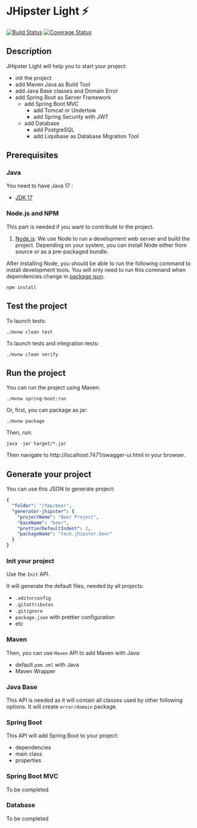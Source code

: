# JHipster Light ⚡

[![Build Status][github-actions-jhlight-image]][github-actions-url]
[![Coverage Status][codecov-image]][codecov-url]

## Description

JHipster Light will help you to start your project:

- init the project
- add Maven Java as Build Tool
- add Java Base classes and Domain Error
- add Spring Boot as Server Framework
  - add Spring Boot MVC
    - add Tomcat or Undertow
    - add Spring Security with JWT
  - add Database
    - add PostgreSQL
    - add Liquibase as Database Migration Tool

## Prerequisites

### Java

You need to have Java 17 :

- [JDK 17](https://openjdk.java.net/projects/jdk/17/)

### Node.js and NPM

This part is needed if you want to contribute to the project.

1. [Node.js](https://nodejs.org/): We use Node to run a development web server and build the project.
   Depending on your system, you can install Node either from source or as a pre-packaged bundle.

After installing Node, you should be able to run the following command to install development tools.
You will only need to run this command when dependencies change in [package.json](package.json).

```
npm install
```

## Test the project

To launch tests:

```
./mvnw clean test
```

To launch tests and integration tests:

```
./mvnw clean verify
```

## Run the project

You can run the project using Maven:

```
./mvnw spring-boot:run
```

Or, first, you can package as jar:

```
./mvnw package
```

Then, run:

```
java -jar target/*.jar
```

Then navigate to http://localhost:7471/swagger-ui.html in your browser.

## Generate your project

You can use this JSON to generate project:

<!-- prettier-ignore-start -->
```yaml
{
  "folder": "/tmp/beer",
  "generator-jhipster": {
    "projectName": "Beer Project",
    "baseName": "beer",
    "prettierDefaultIndent": 2,
    "packageName": "tech.jhipster.beer"
  }
}
```
<!-- prettier-ignore-end -->

### Init your project

Use the `Init` API.

It will generate the default files, needed by all projects:

- `.editorconfig`
- `.gitattributes`
- `.gitignore`
- `package.json` with prettier configuration
- etc

### Maven

Then, you can use `Maven` API to add Maven with Java:

- default `pom.xml` with Java
- Maven Wrapper

### Java Base

This API is needed as it will contain all classes used by other following options. It will create `error/domain` package.

### Spring Boot

This API will add Spring Boot to your project:

- dependencies
- main class
- properties

### Spring Boot MVC

To be completed

### Database

To be completed

[github-actions-jhlight-image]: https://github.com/pascalgrimaud/jhipster-light/workflows/build/badge.svg
[github-actions-url]: https://github.com/pascalgrimaud/jhipster-light/actions
[codecov-image]: https://codecov.io/gh/pascalgrimaud/jhipster-light/branch/main/graph/badge.svg?token=TGYTFIF15C
[codecov-url]: https://codecov.io/gh/pascalgrimaud/jhipster-light

<!-- jhipster-needle-readme -->
